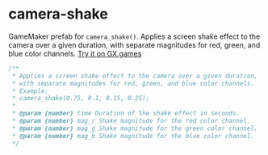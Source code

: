 # camera-shake

GameMaker prefab for `camera_shake()`. Applies a screen shake effect to the camera over a given duration, with separate magnitudes for red, green, and blue color channels.
[Try it on GX.games](https://gx.games/games/cwdkgq/camera-shake/tracks/905f155f-f45f-457e-b58f-df9b11958e5b/)

```js
/**
 * Applies a screen shake effect to the camera over a given duration, 
 * with separate magnitudes for red, green, and blue color channels.
 * Example:
 * camera_shake(0.75, 0.1, 0.15, 0.25);
 *
 * @param {number} time Duration of the shake effect in seconds.
 * @param {number} mag_r Shake magnitude for the red color channel.
 * @param {number} mag_g Shake magnitude for the green color channel.
 * @param {number} mag_b Shake magnitude for the blue color channel.
 */
